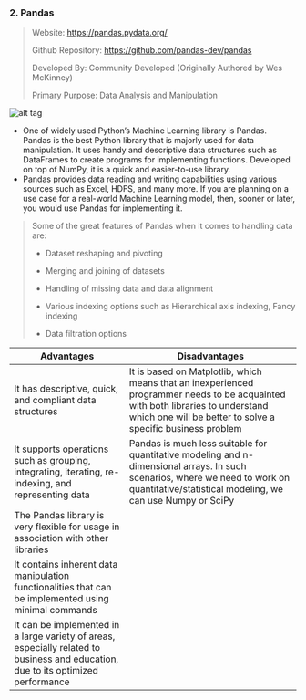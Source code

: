 ### 2. Pandas
> Website: https://pandas.pydata.org/
> 
> Github Repository: https://github.com/pandas-dev/pandas
> 
> Developed By: Community Developed (Originally Authored by Wes McKinney)
> 
> Primary Purpose: Data Analysis and Manipulation

![alt tag](https://intellipaat.com/blog/wp-content/uploads/2020/12/Pandas-Python-Library-for-Machine-Learning.jpg)

- One of widely used Python’s Machine Learning library is Pandas. Pandas is the best Python library that is majorly used for data manipulation. It uses handy and descriptive data structures such as DataFrames to create programs for implementing functions. Developed on top of NumPy, it is a quick and easier-to-use library.
- Pandas provides data reading and writing capabilities using various sources such as Excel, HDFS, and many more. If you are planning on a use case for a real-world Machine Learning model, then, sooner or later, you would use Pandas for implementing it.

> Some of the great features of Pandas when it comes to handling data are:
> 
> * Dataset reshaping and pivoting
> 
> * Merging and joining of datasets
> 
> * Handling of missing data and data alignment
> 
> * Various indexing options such as Hierarchical axis indexing, Fancy indexing
> 
> * Data filtration options

| **Advantages** | **Disadvantages** |
| ---- | --- |
| It has descriptive, quick, and compliant data structures | It is based on Matplotlib, which means that an inexperienced programmer needs to be acquainted with both libraries to understand which one will be better to solve a specific business problem
| It supports operations such as grouping, integrating, iterating, re-indexing, and representing data | Pandas is much less suitable for quantitative modeling and n-dimensional arrays. In such scenarios, where we need to work on quantitative/statistical modeling, we can use Numpy or SciPy
| The Pandas library is very flexible for usage in association with other libraries
| It contains inherent data manipulation functionalities that can be implemented using minimal commands
| It can be implemented in a large variety of areas, especially related to business and education, due to its optimized performance
